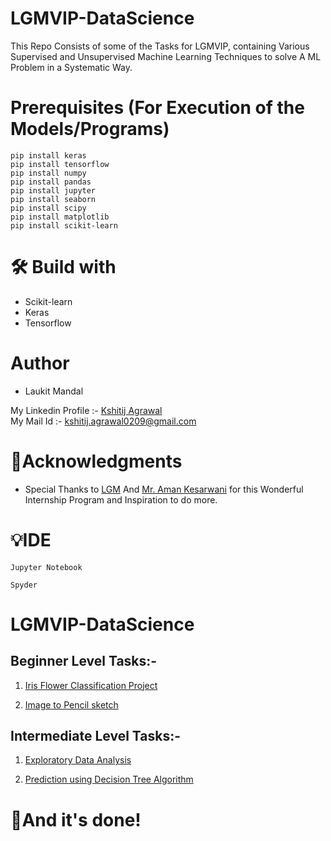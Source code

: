 # LGMVIP-DataScience
This Repo Consists of some of the Tasks for LGMVIP, containing Various Supervised and Unsupervised Machine Learning Techniques to solve A ML Problem in a Systematic Way.
# Prerequisites (For Execution of the Models/Programs)
```
pip install keras
pip install tensorflow
pip install numpy
pip install pandas
pip install jupyter
pip install seaborn
pip install scipy
pip install matplotlib
pip install scikit-learn
```
# 🛠 Build with 
* Scikit-learn
* Keras
* Tensorflow

# Author 
* Laukit Mandal

My Linkedin Profile :- [Kshitij Agrawal](https://www.linkedin.com/in/kshitij-agrawal-3a557814b/)<br>
My Mail Id :- kshitij.agrawal0209@gmail.com

# 🙏Acknowledgments
* Special Thanks to [LGM](https://www.linkedin.com/company/letsgrowmore/) And [Mr. Aman Kesarwani](https://www.linkedin.com/in/~amankesarwani/) for this Wonderful Internship Program and Inspiration to do more.

# 💡IDE 
```
Jupyter Notebook
```
```
Spyder
```

# LGMVIP-DataScience <br>

## Beginner Level Tasks:-

1. [Iris Flower Classification Project](https://github.com/kshitij0209ag/LGMVIP-DataScience/tree/master/Task-1)

2. [Image to Pencil sketch](https://github.com/kshitij0209ag/LGMVIP-DataScience/tree/master/Task-2)

## Intermediate Level Tasks:-

1. [Exploratory Data Analysis](https://github.com/kshitij0209ag/LGMVIP-DataScience/tree/master/Task-3)

2. [Prediction using Decision Tree Algorithm](https://github.com/kshitij0209ag/LGMVIP-DataScience/tree/master/Task-4)

# 👏And it's done!
